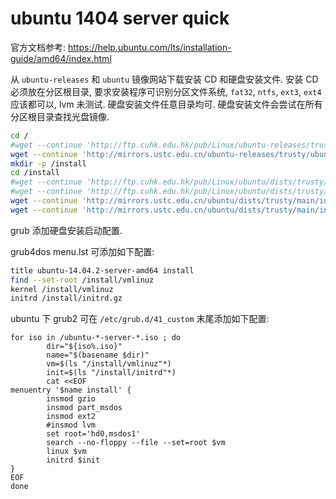 ubuntu 1404 server quick
===

官方文档参考: https://help.ubuntu.com/lts/installation-guide/amd64/index.html

从 `ubuntu-releases` 和 `ubuntu` 镜像网站下载安装 CD 和硬盘安装文件.
安装 CD 必须放在分区根目录,
要求安装程序可识别分区文件系统, `fat32`, `ntfs`, `ext3`, `ext4` 应该都可以, lvm 未测试.
硬盘安装文件任意目录均可.
硬盘安装文件会尝试在所有分区根目录查找光盘镜像.

```sh
cd /
#wget --continue 'http://ftp.cuhk.edu.hk/pub/Linux/ubuntu-releases/trusty/ubuntu-14.04.2-server-amd64.iso'
wget --continue 'http://mirrors.ustc.edu.cn/ubuntu-releases/trusty/ubuntu-14.04.2-server-amd64.iso'
mkdir -p /install
cd /install
#wget --continue 'http://ftp.cuhk.edu.hk/pub/Linux/ubuntu/dists/trusty/main/installer-amd64/current/images/hd-media/vmlinuz'
#wget --continue 'http://ftp.cuhk.edu.hk/pub/Linux/ubuntu/dists/trusty/main/installer-amd64/current/images/hd-media/initrd.gz'
wget --continue 'http://mirrors.ustc.edu.cn/ubuntu/dists/trusty/main/installer-amd64/current/images/hd-media/vmlinuz'
wget --continue 'http://mirrors.ustc.edu.cn/ubuntu/dists/trusty/main/installer-amd64/current/images/hd-media/initrd.gz'
```

grub 添加硬盘安装启动配置. 

grub4dos menu.lst 可添加如下配置:

```sh
title ubuntu-14.04.2-server-amd64 install
find --set-root /install/vmlinuz
kernel /install/vmlinuz
initrd /install/initrd.gz
```

ubuntu 下 grub2 可在 `/etc/grub.d/41_custom` 末尾添加如下配置:

```
for iso in /ubuntu-*-server-*.iso ; do
        dir="${iso%.iso}"
        name="$(basename $dir)"
        vm=$(ls "/install/vmlinuz"*)
        init=$(ls "/install/initrd"*)
        cat <<EOF
menuentry '$name install' {
        insmod gzio
        insmod part_msdos
        insmod ext2
        #insmod lvm
        set root='hd0,msdos1'
        search --no-floppy --file --set=root $vm
        linux $vm
        initrd $init
}
EOF
done
```
